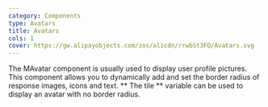 ```yaml
---
category: Components
type: Avatars
title: Avatars
cols: 1
cover: https://gw.alipayobjects.com/zos/alicdn/rrwbSt3FQ/Avatars.svg
---
```


The MAvatar component is usually used to display user profile pictures. This component allows you to dynamically add and set the border radius of response images, icons and text. ** The tile ** variable can be used to display an avatar with no border radius.
